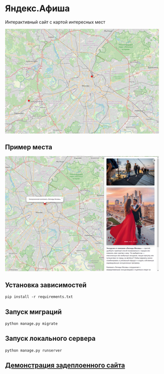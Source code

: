 # Яндекс.Афиша

Интерактивный сайт с картой интересных мест

![Пример карты.png](https://github.com/M1nZof/billboard/blob/main/screenshots/%D0%9F%D1%80%D0%B8%D0%BC%D0%B5%D1%80%20%D0%BA%D0%B0%D1%80%D1%82%D1%8B.png)

## Пример места

![Пример места.png](https://github.com/M1nZof/billboard/blob/main/screenshots/%D0%9F%D1%80%D0%B8%D0%BC%D0%B5%D1%80%20%D0%BC%D0%B5%D1%81%D1%82%D0%B0.png)

## Установка зависимостей

```commandline
pip install -r requirements.txt
```

## Запуск миграций

```commandline
python manage.py migrate
```

## Запуск локального сервера

```commandline
python manage.py runserver
```

## [Демонстрация задеплоенного сайта](http://m1nz.pythonanywhere.com/)
